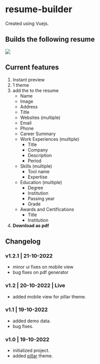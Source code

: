 # resume-builder

Created using Vuejs.

## Builds the following resume

<img src="https://i.ibb.co/TqPfLRK/CV-1.jpg">

## Current features

1. Instant preview
2. 1 theme
3. add the to the resume
   - Name
   - Image
   - Address
   - Title
   - Websites (multiple)
   - Email
   - Phone
   - Career Summary
   - Work Experiences (multiple)
     - Title
     - Company
     - Description
     - Period
   - Skills (multiple)
     - Tool name
     - Expertise
   - Education (multiple)
     - Degree
     - Institution
     - Passing year
     - Grade
   - Awards and Certifications
     - Title
     - Institution
4. **Download as pdf**

## Changelog

### v1.2.1 | 21-10-2022

- minor ui fixes on mobile view
- bug fixes on pdf generator

### v1.2 | 20-10-2022 | **Live**

- added mobile view for pillar theme.

### v1.1 | 19-10-2022

- added demo data.
- bug fixes.

### v1.0 | 19-10-2022

- initialized project.
- added [pillar](https://github.com/xriley/pillar-theme) theme.
